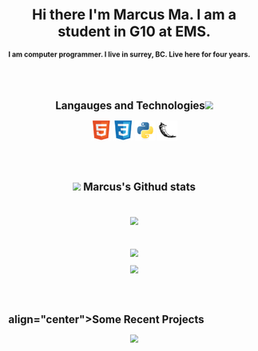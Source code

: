 <div align="center">
    <h1>
        Hi there I'm Marcus Ma. I am a student in G10 at EMS.
    </h1>
</div>

<h4 align-=""center>
    I am computer programmer. I live in surrey, BC. Live here for four years.
</h4>
<br/>
<br/>

<h2 align="center">Langauges and Technologies<img src="https://media.giphy.com/media/WUlplcMpOCEmTGBtBW/giphy.gif" width="30"></h2>

<p align="center">
 <img src="https://github.com/devicons/devicon/blob/master/icons/html5/html5-original.svg" alt="react" width="40" height="40">

 <img src="https://github.com/devicons/devicon/blob/master/icons/css3/css3-original.svg" alt="react" width="40" height="40">

 <img src="https://github.com/devicons/devicon/blob/master/icons/python/python-original.svg" alt="react" width="40" height="40">

 <img src="https://github.com/devicons/devicon/blob/master/icons/flask/flask-original.svg" alt="react" width="40" height="40">
</p>
<br/>
<br/>

<div align="center">
<h2><img src="https://media1.giphy.com/media/WFZvB7VIXBgiz3oDXE/giphy.gif" height="20"> Marcus's Githud stats</h2>
</div>

<br/>
<p align="center">
    <a href="https://github.com/marcus1220">
    <img src="https://github-readme-stats.vercel.app/api?username=marcus1220&&show_icons=true&theme=radical"/>
    </a>
</p>
<br/>

<p align="center">
<a href="https://github.com/marcus1220">
<img src="https://github-readme-streak-stats.herokuapp.com/?user=marcus1220&theme=radical">

<p align="center">
<a href="https://github.com/marcus1220">
<img src="https://github-readme-stats.vercel.app/api/top-langs/?username=marcus1220&theme=radical&layout=compact&hide=c">
</a>
</p>

<br/>
<br/>

<h2> align="center">Some Recent Projects</h2>

<div align="center">
<a href="https://github.com/FRC-6390/FRC-Season-2022"> <img src="https://github-readme-stats.vercel.app/api/pin/?username=FRC-6390&repo=FRC-Season-2022&theme=radical" /></a>
